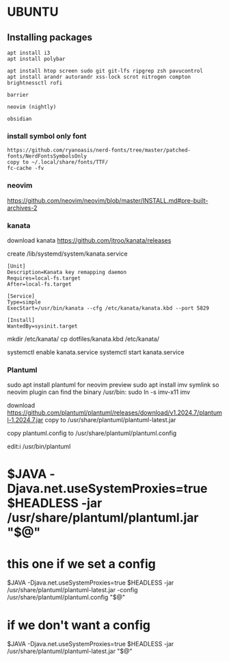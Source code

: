 # UBUNTU

## Installing packages

    apt install i3
    apt install polybar

    apt install htop screen sudo git git-lfs ripgrep zsh pavucontrol
    apt install arandr autorandr xss-lock scrot nitrogen compton brightnessctl rofi
    
    barrier
    
    neovim (nightly)
    
    obsidian

### install symbol only font
    https://github.com/ryanoasis/nerd-fonts/tree/master/patched-fonts/NerdFontsSymbolsOnly
    copy to ~/.local/share/fonts/TTF/
    fc-cache -fv

### neovim

https://github.com/neovim/neovim/blob/master/INSTALL.md#pre-built-archives-2

### kanata

download kanata
https://github.com/jtroo/kanata/releases

create /lib/systemd/system/kanata.service

```
[Unit]
Description=Kanata key remapping daemon
Requires=local-fs.target
After=local-fs.target

[Service]
Type=simple
ExecStart=/usr/bin/kanata --cfg /etc/kanata/kanata.kbd --port 5829

[Install]
WantedBy=sysinit.target
```

mkdir /etc/kanata/
cp dotfiles/kanata.kbd /etc/kanata/

systemctl enable kanata.service
systemctl start kanata.service




### Plantuml
sudo apt install plantuml
for neovim preview
sudo apt install imv
symlink so neovim plugin can find the binary
/usr/bin: sudo ln -s imv-x11 imv

download https://github.com/plantuml/plantuml/releases/download/v1.2024.7/plantuml-1.2024.7.jar
copy to /usr/share/plantuml/plantuml-latest.jar

copy plantuml.config to /usr/share/plantuml/plantuml.config


edit:i /usr/bin/plantuml
# $JAVA -Djava.net.useSystemProxies=true $HEADLESS -jar /usr/share/plantuml/plantuml.jar "$@"
# this one if we set a config
$JAVA -Djava.net.useSystemProxies=true $HEADLESS -jar /usr/share/plantuml/plantuml-latest.jar -config /usr/share/plantuml/plantuml.config "$@"
# if we don't want a config
$JAVA -Djava.net.useSystemProxies=true $HEADLESS -jar /usr/share/plantuml/plantuml-latest.jar "$@"



